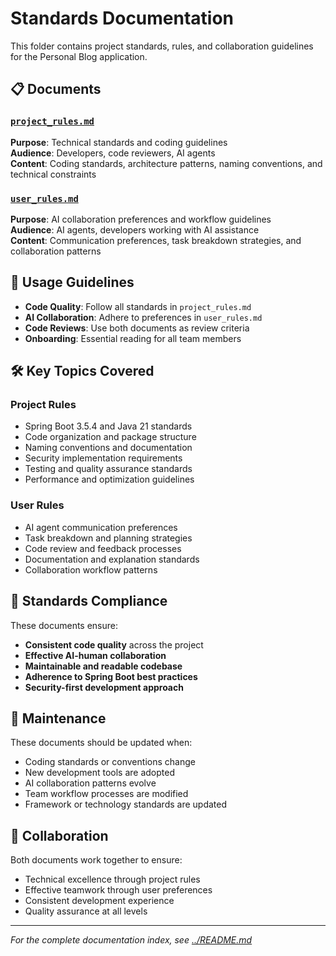 # Standards Documentation

This folder contains project standards, rules, and collaboration guidelines for the Personal Blog application.

## 📋 Documents

### [`project_rules.md`](./project_rules.md)
**Purpose**: Technical standards and coding guidelines  
**Audience**: Developers, code reviewers, AI agents  
**Content**: Coding standards, architecture patterns, naming conventions, and technical constraints

### [`user_rules.md`](./user_rules.md)
**Purpose**: AI collaboration preferences and workflow guidelines  
**Audience**: AI agents, developers working with AI assistance  
**Content**: Communication preferences, task breakdown strategies, and collaboration patterns

## 🎯 Usage Guidelines

- **Code Quality**: Follow all standards in `project_rules.md`
- **AI Collaboration**: Adhere to preferences in `user_rules.md`
- **Code Reviews**: Use both documents as review criteria
- **Onboarding**: Essential reading for all team members

## 🛠️ Key Topics Covered

### Project Rules
- Spring Boot 3.5.4 and Java 21 standards
- Code organization and package structure
- Naming conventions and documentation
- Security implementation requirements
- Testing and quality assurance standards
- Performance and optimization guidelines

### User Rules
- AI agent communication preferences
- Task breakdown and planning strategies
- Code review and feedback processes
- Documentation and explanation standards
- Collaboration workflow patterns

## 📏 Standards Compliance

These documents ensure:
- **Consistent code quality** across the project
- **Effective AI-human collaboration**
- **Maintainable and readable codebase**
- **Adherence to Spring Boot best practices**
- **Security-first development approach**

## 🔄 Maintenance

These documents should be updated when:
- Coding standards or conventions change
- New development tools are adopted
- AI collaboration patterns evolve
- Team workflow processes are modified
- Framework or technology standards are updated

## 🤝 Collaboration

Both documents work together to ensure:
- Technical excellence through project rules
- Effective teamwork through user preferences
- Consistent development experience
- Quality assurance at all levels

---
*For the complete documentation index, see [../README.md](../README.md)*